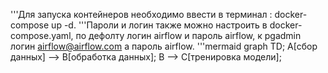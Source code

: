 '''Для запуска контейнеров необходимо ввести в терминал : docker-compose up -d.
'''Пароли и логин также можно настроить в docker-compose.yaml, по дефолту логин airflow и пароль airflow, к pgadmin логин airflow@airflow.com а пароль airflow.
'''mermaid
graph TD;
  A[сбор данных] --> B[обработка данных];
  B --> C[тренировка модели];

